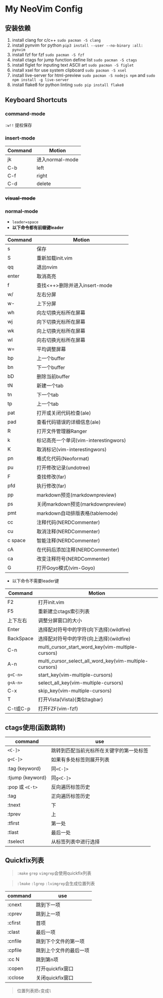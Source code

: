 # My NeoVim Config

## 安装依赖
1. install clang for c/c++ `sudo pacman -S clang`
2. install pynvim for python `pip3 install --user --no-binary :all: pynvim`
3. install fzf for fzf `sudo pacman -S fzf`
4. install ctags for jump function define list `sudo pacman -S ctags`
5. install figlet for inputing text ASCII art `sudo pacman -S figlet`
6. install xsel for use system clipboard `sudo pacman -S xsel`
7. install live-server for html-preview `sudo pacman -S nodejs npm` and `sudo npm install -g live-server`
8. install flake8 for python linting `sudo pip install flake8`

## Keyboard Shortcuts
### command-mode
`:w!!` 提权保存

### insert-mode
| Command | Motion          |
| ------- | ---             |
| jk      | 进入normal-mode |
| C-b     | left            |
| C-f     | right           |
| C-d     | delete          |

### ~~visual-mode~~

### normal-mode
- `leader=space`
- **以下命令都有前缀键leader**

| Command | Motion                                |
| ------- | ---                                   |
| s       | 保存                                  |
| S       | 重新加载init.vim                      |
| qq      | 退出nvim                              |
| enter   | 取消高亮                              |
| f       | 查找<++>删除并进入insert-mode         |
| w/      | 左右分屏                              |
| w-      | 上下分屏                              |
| wh      | 向左切换光标所在屏幕                  |
| wj      | 向下切换光标所在屏幕                  |
| wk      | 向上切换光标所在屏幕                  |
| wl      | 向右切换光标所在屏幕                  |
| w=      | 平均调整屏幕                          |
| bp      | 上一个buffer                          |
| bn      | 下一个buffer                          |
| bD      | 删除当前buffer                        |
| tN      | 新建一个tab                           |
| tn      | 下一个tab                             |
| tp      | 上一个tab                             |
| pat     | 打开或关闭代码检查(ale)               |
| pad     | 查看代码错误的详细信息(ale)           |
| R       | 打开文件管理器Ranger                  |
| k       | 标记高亮一个单词(vim-interestingwors) |
| K       | 取消标记(vim-interestingwors)         |
| pn      | 格式化代码(Neoformat)                 |
| pu      | 打开修改记录(undotree)                |
| F       | 查找修改(far)                         |
| pfd     | 执行修改(far)                         |
| pp      | markdown预览(markdownpreview)         |
| ps      | 关闭markdown预览(markdownpreview)     |
| pmt     | markdown自动排版表格(tablemode)       |
| cc      | 注释代码(NERDCommenter)               |
| cu      | 取消注释(NERDCommenter)               |
| c space | 智能注释(NERDCommenter)               |
| cA      | 在代码后添加注释(NERDCommenter)       |
| ca      | 改变注释符号(NERDCommenter)           |
| G       | 打开Goyo模式(vim-Goyo)                |

- 以下命令不需要leader键

| Command   | Motion                                                 |
| -------   | ---                                                    |
| F2        | 打开init.vim                                           |
| F5        | 重新建立ctags索引列表                                  |
| 上下左右  | 调整分屏窗口的大小                                     |
| Enter     | 选择配对符号中的字符(向下选择)(wildfire)               |
| BackSpace | 选择配对符号中的字符(向上选择)(wildfire)               |
| C-n       | multi_cursor_start_word_key(vim-multiple-cursors)      |
| A-n       | multi_cursor_select_all_word_key(vim-multiple-cursors) |
| `g<C-n>`  | start_key(vim-multiple-cursors)                        |
| `g<A-n>`  | select_all_key(vim-multiple-cursors)                   |
| C-x       | skip_key(vim-multiple-cursors)                         |
| T         | 打开Vista(Vista){类似tagbar}                           |
| C-t或C-p  | 打开FZF(vim-fzf)                                       |

## ctags使用(函数跳转)
| command          | use                                      |
| -------          | ---                                      |
| `<C-]>`          | 跳转到匹配当前光标所在关键字的第一处标签 |
| `g<C-]>`         | 如果有多处标签则展开列表                 |
| :tag {keyword}   | 同`<C-]>`                                |
| :tjump {keyword} | 同`g<C-]>`                               |
| :pop 或 `<C-t>`  | 反向遍历标签历史                         |
| :tag             | 正向遍历标签历史                         |
| :tnext           | 下                                       |
| :tprev           | 上                                       |
| :tfirst          | 第一处                                   |
| :tlast           | 最后一处                                 |
| :tselect         | 从标签列表中进行选择                     |

## Quickfix列表
> `:make` `grep` `vimgrep`会使用quickfix列表

> `:lmake` `:lgrep` `:lvimgrep`会生成位置列表

| command  | use                    |
| -------  | ---                    |
| :cnext   | 跳到下一项             |
| :cprev   | 跳到上一项             |
| :cfirst | 首项                   |
| :clast  | 最后一项               |
| :cnfile | 跳到下个文件的第一项   |
| :cpfile | 跳到上个文件的最后一项 |
| :cc N   | 跳到第n项              |
| :copen  | 打开quickfix窗口       |
| :cclose | 关闭quickfix窗口       |

> 位置列表把`c`变成`l`
